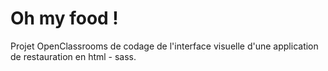 # Oh my food !

Projet OpenClassrooms de codage de l'interface visuelle d'une application de restauration en html - sass.
